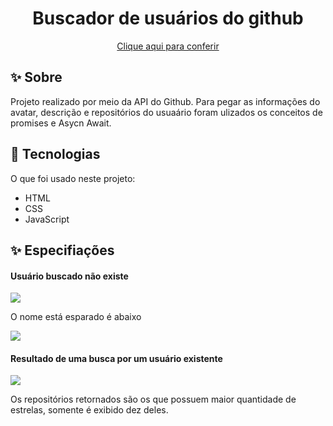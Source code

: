 <div align="center">
  <h1 align="center"> Buscador de usuários do github</h1>
  <a href="https://kiq17.github.io/buscador-github/" target="_blank">Clique aqui para conferir</a>
</div>

## :sparkles: Sobre ##
Projeto realizado por meio da API do Github. Para pegar as informações do avatar, descrição e repositórios do usuaário foram ulizados os conceitos de promises e Asycn Await.

## :rocket: Tecnologias ##

O que foi usado neste projeto:

- HTML
- CSS
- JavaScript

## :sparkles: Especifiações ##

<h4>Usuário buscado não existe</h4>

<img src="https://github.com/kiq17/Buscador-github/blob/main/side/erroPerfil.PNG">

<p>O nome está esparado é abaixo</p>
<img src="https://github.com/kiq17/Buscador-github/blob/main/side/Frame%203.png">

<h4>Resultado de uma busca por um usuário existente</h4>

<img src="https://github.com/kiq17/Buscador-github/blob/main/side/perfilGit.PNG">

<p>Os repositórios retornados são os que possuem maior quantidade de estrelas, somente é exibido dez deles.</p>

